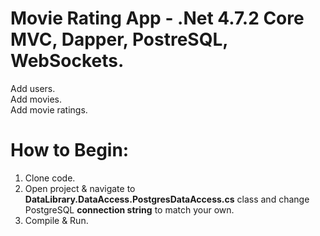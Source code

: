 # Movie Rating App - .Net 4.7.2 Core MVC, Dapper, PostreSQL, WebSockets.

Add users.<br/>
Add movies. <br/>
Add movie ratings.<br/>

<h1>How to Begin:</h1>

1. Clone code.
2. Open project & navigate to <b>DataLibrary.DataAccess.PostgresDataAccess.cs</b> class and change PostgreSQL <b>connection string</b> to match your own.
3. Compile & Run.


